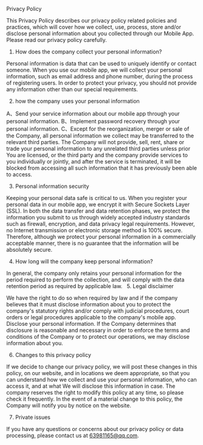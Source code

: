 
Privacy Policy

This Privacy Policy describes our privacy policy related policies and practices, which will cover how we collect, use, process, store and/or disclose personal information about you collected through our Mobile App. Please read our privacy policy carefully.

1. How does the company collect your personal information?

Personal information is data that can be used to uniquely identify or contact someone.
When you use our mobile app, we will collect your personal information, such as email address and phone number, during the process of registering users. In order to protect your privacy, you should not provide any information other than our special requirements.

2. how the company uses your personal information

A、Send your service information about our mobile app through your personal information.
B、Implement password recovery through your personal information.
C、Except for the reorganization, merger or sale of the Company, all personal information we collect may be transferred to the relevant third parties. The Company will not provide, sell, rent, share or trade your personal information to any unrelated third parties unless prior You are licensed, or the third party and the company provide services to you individually or jointly, and after the service is terminated, it will be blocked from accessing all such information that it has previously been able to access.
 


3. Personal information security

Keeping your personal data safe is critical to us. When you register your personal data in our mobile app, we encrypt it with Secure Sockets Layer (SSL).
In both the data transfer and data retention phases, we protect the information you submit to us through widely accepted industry standards such as firewall, encryption, and data privacy legal requirements.
However, no Internet transmission or electronic storage method is 100% secure. Therefore, although we protect your personal information in a commercially acceptable manner, there is no guarantee that the information will be absolutely secure.

4. How long will the company keep personal information?

In general, the company only retains your personal information for the period required to perform the collection, and will comply with the data retention period as required by applicable law.
 
5. Legal disclaimer

We have the right to do so when required by law and if the company believes that it must disclose information about you to protect the company's statutory rights and/or comply with judicial procedures, court orders or legal procedures applicable to the company's mobile app. Disclose your personal information.
If the Company determines that disclosure is reasonable and necessary in order to enforce the terms and conditions of the Company or to protect our operations, we may disclose information about you.

6. Changes to this privacy policy

If we decide to change our privacy policy, we will post these changes in this policy, on our website, and in locations we deem appropriate, so that you can understand how we collect and use your personal information, who can access it, and at what We will disclose this information in case.
The company reserves the right to modify this policy at any time, so please check it frequently. In the event of a material change to this policy, the Company will notify you by notice on the website.

7. Private issues

If you have any questions or concerns about our privacy policy or data processing, please contact us at 63981165@qq.com.
